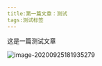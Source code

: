```yaml
---
title:第一篇文章：测试
tags:测试标签
---
```


这是一篇测试文章

![image-20200925181935279](https://cdn.jsdelivr.net/gh/joelovealonge/noteimgs/image-20200925181935279.png)